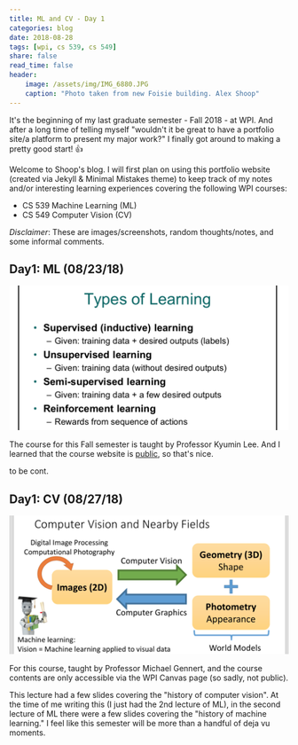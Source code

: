 ```yaml
---
title: ML and CV - Day 1
categories: blog
date: 2018-08-28
tags: [wpi, cs 539, cs 549]
share: false
read_time: false
header:
    image: /assets/img/IMG_6880.JPG
    caption: "Photo taken from new Foisie building. Alex Shoop"
---
```


It's the beginning of my last graduate semester - Fall 2018 - at WPI. And after a long time of telling myself "wouldn't it be great to have a portfolio site/a platform to present my major work?" I finally got around to making a pretty good start! :thumbsup:

Welcome to Shoop's blog. I will first plan on using this portfolio website (created via Jekyll & Minimal Mistakes theme) to keep track of my notes and/or interesting learning experiences covering the following WPI courses:

- CS 539 Machine Learning (ML)
- CS 549 Computer Vision (CV)

*Disclaimer*: These are images/screenshots, random thoughts/notes, and some informal comments.

## Day1: ML (08/23/18)

![alt](/assets/img/ML-lec1.png)

The course for this Fall semester is taught by Professor Kyumin Lee. And I learned that the course website is [public](http://web.cs.wpi.edu/~kmlee/cs539), so that's nice.

to be cont.

## Day1: CV (08/27/18)

![alt](/assets/img/CV-Lec1.png)

For this course, taught by Professor Michael Gennert, and the course contents are only accessible via the WPI Canvas page (so sadly, not public).

This lecture had a few slides covering the "history of computer vision". At the time of me writing this (I just had the 2nd lecture of ML), in the second lecture of ML there were a few slides covering the "history of machine learning." I feel like this semester will be more than a handful of deja vu moments.

